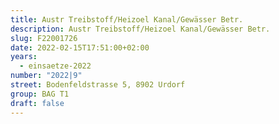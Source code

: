 ```yaml
---
title: Austr Treibstoff/Heizoel Kanal/Gewässer Betr.
description: Austr Treibstoff/Heizoel Kanal/Gewässer Betr.
slug: F22001726
date: 2022-02-15T17:51:00+02:00
years:
  - einsaetze-2022
number: "2022|9"
street: Bodenfeldstrasse 5, 8902 Urdorf
group: BAG T1
draft: false
---
```

